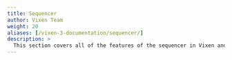 ```yaml
---
title: Sequencer
author: Vixen Team
weight: 20
aliases: [/vixen-3-documentation/sequencer/]
description: >
  This section covers all of the features of the sequencer in Vixen and details how to use them.
---
```


